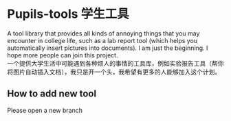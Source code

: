 # Pupils-tools 学生工具
A tool library that provides all kinds of annoying things that you may encounter in college life, such as a lab report tool (which helps you automatically insert pictures into documents). I am just the beginning. I hope more people can join this project.  
一个提供大学生活中可能遇到各种烦人的事情的工具库，例如实验报告工具（帮你将图片自动插入文档），我只是开一个头，我希望有更多的人能够加入这个计划。
## How to add new tool
Please open a new branch
